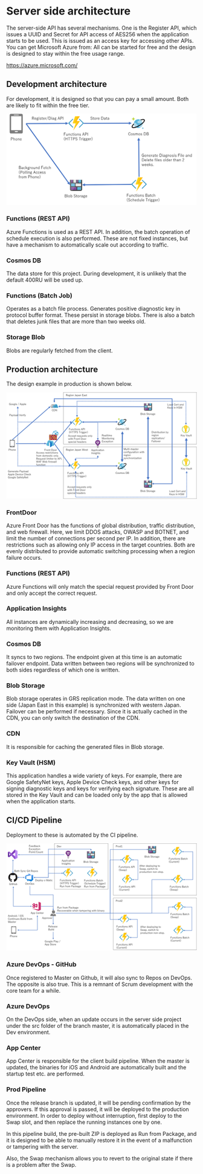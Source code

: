 # Server side architecture

The server-side API has several mechanisms.
One is the Register API, which issues a UUID and Secret for API access of AES256 when the application starts to be used.
This is issued as an access key for accessing other APIs.
You can get Microsoft Azure from: All can be started for free and the design is designed to stay within the free usage range.

https://azure.microsoft.com/

## Development architecture
For development, it is designed so that you can pay a small amount.
Both are likely to fit within the free tier.

![Folder](images/DevArchitecture.png)

### Functions (REST API)
Azure Functions is used as a REST API.
In addition, the batch operation of schedule execution is also performed.
These are not fixed instances, but have a mechanism to automatically scale out according to traffic.

### Cosmos DB
The data store for this project.
During development, it is unlikely that the default 400RU will be used up.

### Functions (Batch Job)
Operates as a batch file process.
Generates positive diagnostic key in protocol buffer format.
These persist in storage blobs.
There is also a batch that deletes junk files that are more than two weeks old.

### Storage Blob
Blobs are regularly fetched from the client.

## Production architecture
The design example in production is shown below.

![Folder](images/ProdArchitecture.png)

### FrontDoor
Azure Front Door has the functions of global distribution, traffic distribution, and web firewall.
Here, we limit DDOS attacks, OWASP and BOTNET, and limit the number of connections per second per IP.
In addition, there are restrictions such as allowing only IP access in the target countries.
Both are evenly distributed to provide automatic switching processing when a region failure occurs.

### Functions (REST API)
Azure Functions will only match the special request provided by Front Door and only accept the correct request.

### Application Insights
All instances are dynamically increasing and decreasing, so we are monitoring them with Application Insights.

### Cosmos DB
It syncs to two regions. The endpoint given at this time is an automatic failover endpoint.
Data written between two regions will be synchronized to both sides regardless of which one is written.

### Blob Storage
Blob storage operates in GRS replication mode.
The data written on one side (Japan East in this example) is synchronized with western Japan.
Failover can be performed if necessary.
Since it is actually cached in the CDN, you can only switch the destination of the CDN.

### CDN
It is responsible for caching the generated files in Blob storage.

### Key Vault (HSM)
This application handles a wide variety of keys.
For example, there are Google SafetyNet keys, Apple Device Check keys, and other keys for signing diagnostic keys and keys for verifying each signature.
These are all stored in the Key Vault and can be loaded only by the app that is allowed when the application starts.


## CI/CD Pipeline

Deployment to these is automated by the CI pipeline.


![Folder](images/CIPipeline.png)

### Azure DevOps - GitHub

Once registered to Master on Github, it will also sync to Repos on DevOps.
The opposite is also true.
This is a remnant of Scrum development with the core team for a while.

### Azure DevOps
On the DevOps side, when an update occurs in the server side project under the src folder of the branch master, it is automatically placed in the Dev environment.

### App Center
App Center is responsible for the client build pipeline.
When the master is updated, the binaries for iOS and Android are automatically built and the startup test etc. are performed.

### Prod Pipeline

Once the release branch is updated, it will be pending confirmation by the approvers.
If this approval is passed, it will be deployed to the production environment.
In order to deploy without interruption, first deploy to the Swap slot, and then replace the running instances one by one.

In this pipeline build, the pre-built ZIP is deployed as Run from Package, and it is designed to be able to manually restore it in the event of a malfunction or tampering with the server.

Also, the Swap mechanism allows you to revert to the original state if there is a problem after the Swap.
